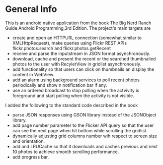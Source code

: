# General Info
This is an android native application from the book The Big Nerd Ranch Guide Android Programming,3rd Edition. The project's main targets are
* create and open an HTTPURL connection (somewhat similar to XMLHttpRequest), make queries using Flickr REST APIs flickr.photos.search and flickr.photos.getRecent
* receive and parse the inputstream in JSON format asynchronously.
* download, cache and present the recent  or the searched thumbnailed photos to the user with RecylerView in gridlist asynchronously.
* add functionality so that users can click on thumbnails an display the content in WebView.
* add an alarm using background services to poll recent photos periodically and show n notification bar if any.
* use an ordered broadcast to stop polling when the actvivity is foreground and start polling when the activity is not visible.

I added the following to the standard code described in the book
* parse JSON responses using GSON library instead of the JSONObject library.
* add page number parameter to the Flicker API query so that the user can see the next page when hit bottom while scrolling the gridlist.
* dynamically adjusting grid columns number wih respect to screen size and orientation.
* add and LRUCache so that it downloads and caches previous and next 10 photos to achieve smooth scrolling performance.
* add progress bar.
 
